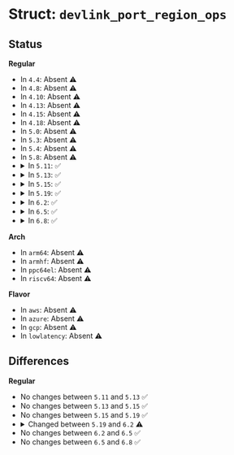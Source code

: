 # Struct: <code>devlink_port_region_ops</code>

## Status
<b>Regular</b>
<ul>
<li>
In <code>4.4</code>: Absent ⚠️
</li>
<li>
In <code>4.8</code>: Absent ⚠️
</li>
<li>
In <code>4.10</code>: Absent ⚠️
</li>
<li>
In <code>4.13</code>: Absent ⚠️
</li>
<li>
In <code>4.15</code>: Absent ⚠️
</li>
<li>
In <code>4.18</code>: Absent ⚠️
</li>
<li>
In <code>5.0</code>: Absent ⚠️
</li>
<li>
In <code>5.3</code>: Absent ⚠️
</li>
<li>
In <code>5.4</code>: Absent ⚠️
</li>
<li>
In <code>5.8</code>: Absent ⚠️
</li>
<li>
<details>
<summary>In <code>5.11</code>: ✅</summary>

```c
struct devlink_port_region_ops {
    const char *name;
    void (*destructor)(const void *);
    int (*snapshot)(struct devlink_port *, const struct devlink_port_region_ops *, struct netlink_ext_ack *, u8 **);
    void *priv;
};
```
</details>
</li>
<li>
<details>
<summary>In <code>5.13</code>: ✅</summary>

```c
struct devlink_port_region_ops {
    const char *name;
    void (*destructor)(const void *);
    int (*snapshot)(struct devlink_port *, const struct devlink_port_region_ops *, struct netlink_ext_ack *, u8 **);
    void *priv;
};
```
</details>
</li>
<li>
<details>
<summary>In <code>5.15</code>: ✅</summary>

```c
struct devlink_port_region_ops {
    const char *name;
    void (*destructor)(const void *);
    int (*snapshot)(struct devlink_port *, const struct devlink_port_region_ops *, struct netlink_ext_ack *, u8 **);
    void *priv;
};
```
</details>
</li>
<li>
<details>
<summary>In <code>5.19</code>: ✅</summary>

```c
struct devlink_port_region_ops {
    const char *name;
    void (*destructor)(const void *);
    int (*snapshot)(struct devlink_port *, const struct devlink_port_region_ops *, struct netlink_ext_ack *, u8 **);
    void *priv;
};
```
</details>
</li>
<li>
<details>
<summary>In <code>6.2</code>: ✅</summary>

```c
struct devlink_port_region_ops {
    const char *name;
    void (*destructor)(const void *);
    int (*snapshot)(struct devlink_port *, const struct devlink_port_region_ops *, struct netlink_ext_ack *, u8 **);
    int (*read)(struct devlink_port *, const struct devlink_port_region_ops *, struct netlink_ext_ack *, u64, u32, u8 *);
    void *priv;
};
```
</details>
</li>
<li>
<details>
<summary>In <code>6.5</code>: ✅</summary>

```c
struct devlink_port_region_ops {
    const char *name;
    void (*destructor)(const void *);
    int (*snapshot)(struct devlink_port *, const struct devlink_port_region_ops *, struct netlink_ext_ack *, u8 **);
    int (*read)(struct devlink_port *, const struct devlink_port_region_ops *, struct netlink_ext_ack *, u64, u32, u8 *);
    void *priv;
};
```
</details>
</li>
<li>
<details>
<summary>In <code>6.8</code>: ✅</summary>

```c
struct devlink_port_region_ops {
    const char *name;
    void (*destructor)(const void *);
    int (*snapshot)(struct devlink_port *, const struct devlink_port_region_ops *, struct netlink_ext_ack *, u8 **);
    int (*read)(struct devlink_port *, const struct devlink_port_region_ops *, struct netlink_ext_ack *, u64, u32, u8 *);
    void *priv;
};
```
</details>
</li>
</ul>
<b>Arch</b>
<ul>
<li>
In <code>arm64</code>: Absent ⚠️
</li>
<li>
In <code>armhf</code>: Absent ⚠️
</li>
<li>
In <code>ppc64el</code>: Absent ⚠️
</li>
<li>
In <code>riscv64</code>: Absent ⚠️
</li>
</ul>
<b>Flavor</b>
<ul>
<li>
In <code>aws</code>: Absent ⚠️
</li>
<li>
In <code>azure</code>: Absent ⚠️
</li>
<li>
In <code>gcp</code>: Absent ⚠️
</li>
<li>
In <code>lowlatency</code>: Absent ⚠️
</li>
</ul>

## Differences
<b>Regular</b>
<ul>
<li>
No changes between <code>5.11</code> and <code>5.13</code> ✅
</li>
<li>
No changes between <code>5.13</code> and <code>5.15</code> ✅
</li>
<li>
No changes between <code>5.15</code> and <code>5.19</code> ✅
</li>
<li>
<details>
<summary>Changed between <code>5.19</code> and <code>6.2</code> ⚠️</summary>
<ul>
<li>
<b>Field added. </b>
<code>int (*read)(struct devlink_port *, const struct devlink_port_region_ops *, struct netlink_ext_ack *, u64, u32, u8 *)</code>
</li>
</ul>
</details>
</li>
<li>
No changes between <code>6.2</code> and <code>6.5</code> ✅
</li>
<li>
No changes between <code>6.5</code> and <code>6.8</code> ✅
</li>
</ul>
